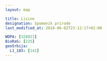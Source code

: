```yaml
---
layout: map

title: Lisine
designation: Spomenik prirode
last_modified_at: 2018-06-02T23:12:17+02:00

WDPA: [328921]
BioRaS: [225]
geoSrbija:
  L1_183: [141]
---
```

